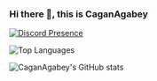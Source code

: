 ### Hi there 👋, this is CaganAgabey


[![Discord Presence](https://lanyard-profile-readme.vercel.app/api/327183591752859658?theme=dark&bg=01151f&animated=true&hideDiscrim=true&borderRadius=40px)](https://discord.com/users/343412762522812419)

![Top Languages](https://github-readme-stats.vercel.app/api/top-langs/?username=CaganAgabey&langs_count=5)

![CaganAgabey's GitHub stats](https://github-readme-stats.vercel.app/api?username=CaganAgabey&show_icons=true&theme=cobalt)
